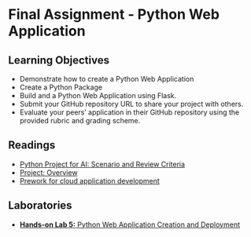 # Final Assignment - Python Web Application
## Learning Objectives
* Demonstrate how to create a Python Web Application
* Create a Python Package
* Build and a Python Web Application using Flask.
* Submit your GitHub repository URL to share your project with others.
* Evaluate your peers’ application in their GitHub repository using the provided rubric and grading scheme.

## Readings
* [Python Project for AI: Scenario and Review Criteria](./files/1-capstone-scenario-instructional-lab.pdf)
* [Project: Overview](./files/2-capstone-overview-instructional-lab.pdf)
* [Prework for cloud application development](./files/3-capstone-prework-instructional-lab.pdf)

## Laboratories
* [**Hands-on Lab 5:** Python Web Application Creation and Deployment](./files/Peer_Review_Assignment.pdf)
